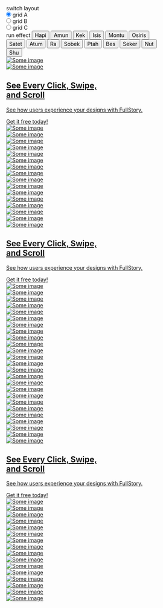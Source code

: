 ﻿<!DOCTYPE html>
<html lang="en" class="no-js">
<head>
<meta charset="UTF-8" />
<meta name="viewport" content="width=device-width, initial-scale=1">
<title>图片瀑布</title>
<link rel="shortcut icon" type=image/png href=https://i.328888.xyz/2023/03/01/zv9Hw.png>
<style>
	*,
*::after,
*::before {
	-webkit-box-sizing: border-box;
	box-sizing: border-box;
}

body {
	font-family: 'Roboto Mono', monospace;
	font-size: 14px;
	font-weight: 500;
	color: #82888a;
	background: #2c2d31;
	overflow-x: hidden;
	-webkit-font-smoothing: antialiased;
}

.js .loading::before,
.js .loading::after {
	content: '';
	position: fixed;
	z-index: 1000;
}

.loading::before {
	top: 0;
	left: 0;
	width: 100%;
	height: 100%;
	background: #2c2d31;
}

.loading::after {
	top: 50%;
	left: 50%;
	width: 40px;
	height: 40px;
	margin: -20px 0 0 -20px;
	border: 8px solid #383a41;
	border-bottom-color: #565963;
	border-radius: 50%;
	animation: animLoader 0.8s linear infinite forwards;
}

@keyframes animLoader {
	to { transform: rotate(360deg); }
}

a {
	text-decoration: none;
	color: #f2f2f2;
	outline: none;
}

a:hover,
a:focus {
	color: #e6629a;
}

.hidden {
	position: absolute;
	overflow: hidden;
	width: 0;
	height: 0;
	pointer-events: none;
}

main {
	display: flex;
	flex-wrap: wrap;
}

/* Icons */
.icon {
	display: block;
	width: 1.5em;
	height: 1.5em;
	margin: 0 auto;
	fill: currentColor;
}

.content--side {
	position: relative;
	z-index: 100;
	width: 15vw;
	min-width: 130px;
	max-height: 100vh;
	padding: 0 1em;
	order: 2;
}

.content--center {
	flex: 1;
	max-width: calc(100vw - 260px);
	order: 3;
}

.content--right {
	order: 4;
}

.content--related {
	display: flex;
	flex-wrap: wrap;
	justify-content: center;
	width: 100%;
	padding: 8em 1em 3em;
	text-align: center;
	order: 5;
}

.media-related {
	width: 100%;
}

.media-item {
	padding: 1em;
}

.media-item__img {
	max-width: 100%;
	opacity: 0.7;
	transition: opacity 0.3s;
}

.media-item:hover .media-item__img,
.media-item:focus .media-item__img {
	opacity: 1;
}

.media-item__title {
	font-size: 1em;
	max-width: 220px;
	padding: 0.5em;
	margin: 0 auto;
}

/* Header */
.codrops-header {
	position: relative;
	z-index: 100;
	display: flex;
	align-items: center;
	width: 100%;
	padding: 3em 1em 4em;
	order: 1;
}

.codrops-header__title {
	font-size: 1em;
	font-weight: normal;
	flex: 1;
	margin: 0 7em 0 0;
	text-align: center;
	text-transform: lowercase;
}

.codrops-header__title::before,
.codrops-header__title::after {
	font-size: 22px;
	font-weight: bold;
	display: inline-block;
	padding: 0 0.25em;
	color: #42454c;
}

.codrops-header__title::after {
	content: '\2309';
	vertical-align: sub;
}

.codrops-header__title::before {
	content: '\230A';
}

/* GitHub corner */
.github-corner {
	position: absolute;
	top: 0;
	right: 0;
}

.github-corner__svg {
	fill: #82888a;
	color: #2c2d31;
	position: absolute; 
	top: 0; 
	border: 0; 
	right: 0;
}

.github-corner:hover .octo-arm {
	animation: octocat-wave 560ms ease-in-out;
}

@keyframes octocat-wave {
	0%,
	100% {
		transform: rotate(0);
	}
	20%,
	60% {
		transform: rotate(-25deg);
	}
	40%,
	80% {
		transform: rotate(10deg);
	}
}

@media (max-width:500px) {
	.github-corner:hover .octo-arm {
		animation: none;
	}
	.github-corner .octo-arm {
		animation: octocat-wave 560ms ease-in-out;
	}
}


/* Top Navigation Style */
.codrops-links {
	position: relative;
	display: flex;
	justify-content: space-between;
	align-items: center;
	height: 2.75em;
	margin: 0 0 0 2.25em;
	text-align: center;
	white-space: nowrap;
	background: #1f2125;
}

.codrops-links::after {
	content: '';
	position: absolute;
	top: -10%;
	left: calc(50% - 1px);
	width: 2px;
	height: 120%;
	background: #2c2d31;
	transform: rotate3d(0,0,1,22.5deg);
}

.codrops-icon {
	display: inline-block;
	padding: 0 0.65em;
}

/* Controls */
.control--grids {
	margin: 0 0 2.5em;
	text-align: right;
}

.control__title {
	font-size: 0.85em;
	display: block;
	width: 100%;
	margin: 0 0 1em;
	color: #e6629a;
}

.control__item {
	position: relative;
	display: block;
	margin: 0 0 0.5em;
}

.control__radio {
	position: absolute;
	z-index: 10;
	top: 0;
	left: 0;
	width: 100%;
	height: 100%;
	cursor: pointer;
	opacity: 0;
}

.control__label {
	white-space: nowrap;
}

.control__radio:checked + .control__label {
	color: #fff;
	background: #673ab7;
}

.control__radio:not(:checked):hover + .control__label,
.control__btn:hover {
	color: white;
}

.control__btn {
	display: block;
	width: 100%;
	margin: 0 0 0.5em;
	padding: 0;
	text-align: left;
	color: inherit;
	border: none;
	background: none;
}

.control__btn:focus {
	outline: none;
}

/* Grid */

.grid {
	position: relative;
	z-index: 2;
	display: block;
	margin: 0 auto;
}

.grid--hidden {
	position: fixed !important;
	z-index: 1;
	top: 0;
	left: 0;
	width: 100%;
	pointer-events: none;
	opacity: 0;
}

.js .grid--loading::before,
.js .grid--loading::after {
	content: '';
	z-index: 1000;
}

.js .grid--loading::before {
	position: fixed;
	top: 0;
	left: 0;
	width: 100vw;
	height: 100vh;
	background: #2c2d31;
}

.js .grid--loading::after {
	position: absolute;
	top: calc(25vh - 20px);
	left: 50%;
	width: 40px;
	height: 40px;
	margin: 0 0 0 -20px;
	border: 8px solid #383a41;
	border-bottom-color: #565963;
	border-radius: 50%;
	animation: animLoader 0.8s linear forwards infinite;
}

.grid__sizer {
	margin-bottom: 0 !important;
}

.grid__link,
.grid__img {
	display: block;
}

.grid__img {
	width: 100%;
}

.grid__deco {
	position: absolute;
	top: 0;
	left: 0;
	pointer-events: none;
}

.grid__deco path {
	fill: none;
	stroke: #fff;
	stroke-width: 2px;
}

.grid__reveal {
	position: absolute;
	z-index: 50;
	top: 0;
	left: 0;
	width: 100%;
	height: 100%;
	pointer-events: none;
	opacity: 0;
	background-color: #2c2d31;
}

.grid .grid__item,
.grid .grid__sizer {
	width: calc(50% - 20px);
	margin: 0 10px 20px;
}

@media screen and (min-width: 60em) {
	.grid .grid__item,
	.grid .grid__sizer {
		width: calc((100% / 3) - 20px);
		margin: 0 10px 20px;
	}
}

@media screen and (min-width: 70em) {
	.grid .grid__item,
	.grid .grid__sizer {
		width: calc(25% - 30px);
		margin: 0 15px 30px;
	}
	/* Grid types */
	.grid--type-b .grid__item,
	.grid--type-b .grid__sizer {
		width: calc(20% - 20px);
		margin: 0 10px 20px;
	}

	.grid--type-c .grid__item,
	.grid--type-c .grid__sizer {
		width: calc(25% - 16px);
		margin: 0 8px 16px;
	}
}

@media screen and (max-width: 50em) {
	main {
		display: block;
	}
	.codrops-header {
		padding: 1em;
		flex-wrap: wrap;
	}
	.codrops-links {
		margin: 0;
	}
	.codrops-header__title {
		width: 100%;
		text-align: left;
		flex: none;
		margin: 1em 0;
	}
	.content--side {
		width: 100%;
	}
	.content--right {
		order: 3;
	}
	.content--center {
		max-width: 100vw;
	}
	.control {
		margin: 0 0 1em;
		text-align: left;
	}
	.control__item,
	.control__btn {
		display: inline-block;
	}
	.control__btn {
		width: auto;
	}
}

</style>
<style>
	article,aside,details,figcaption,figure,footer,header,hgroup,main,nav,section,summary{display:block;}audio,canvas,video{display:inline-block;}audio:not([controls]){display:none;height:0;}[hidden]{display:none;}html{font-family:sans-serif;-ms-text-size-adjust:100%;-webkit-text-size-adjust:100%;}body{margin:0;}a:focus{outline:thin dotted;}a:active,a:hover{outline:0;}h1{font-size:2em;margin:0.67em 0;}abbr[title]{border-bottom:1px dotted;}b,strong{font-weight:bold;}dfn{font-style:italic;}hr{-moz-box-sizing:content-box;box-sizing:content-box;height:0;}mark{background:#ff0;color:#000;}code,kbd,pre,samp{font-family:monospace,serif;font-size:1em;}pre{white-space:pre-wrap;}q{quotes:"\201C" "\201D" "\2018" "\2019";}small{font-size:80%;}sub,sup{font-size:75%;line-height:0;position:relative;vertical-align:baseline;}sup{top:-0.5em;}sub{bottom:-0.25em;}img{border:0;}svg:not(:root){overflow:hidden;}figure{margin:0;}fieldset{border:1px solid #c0c0c0;margin:0 2px;padding:0.35em 0.625em 0.75em;}legend{border:0;padding:0;}button,input,select,textarea{font-family:inherit;font-size:100%;margin:0;}button,input{line-height:normal;}button,select{text-transform:none;}button,html input[type="button"],input[type="reset"],input[type="submit"]{-webkit-appearance:button;cursor:pointer;}button[disabled],html input[disabled]{cursor:default;}input[type="checkbox"],input[type="radio"]{box-sizing:border-box;padding:0;}input[type="search"]{-webkit-appearance:textfield;-moz-box-sizing:content-box;-webkit-box-sizing:content-box;box-sizing:content-box;}input[type="search"]::-webkit-search-cancel-button,input[type="search"]::-webkit-search-decoration{-webkit-appearance:none;}button::-moz-focus-inner,input::-moz-focus-inner{border:0;padding:0;}textarea{overflow:auto;vertical-align:top;}table{border-collapse:collapse;border-spacing:0;}
</style>


<script>document.documentElement.className = 'js';</script>

</head>
<body class="loading">

<main>
	<header class="codrops-header"></header>
	<div class="content content--side">
		<div class="control control--grids">
			<span class="control__title">switch layout</span>
			<div class="control__item">
				<input class="control__radio" type="radio" name="grid-type" value="grid--type-a" id="control-grid-a" checked>
				<label class="control__label" for="control-grid-a">grid A</label>
			</div>
			<div class="control__item">
				<input class="control__radio" type="radio" name="grid-type" value="grid--type-b" id="control-grid-b">
				<label class="control__label" for="control-grid-b">grid B</label>
			</div>
			<div class="control__item">
				<input class="control__radio" type="radio" name="grid-type" value="grid--type-c" id="control-grid-c">
				<label class="control__label" for="control-grid-c">grid C</label>
			</div>
		</div>	
	</div>
	<div class="content content--side content--right">
		<div class="control control--effects">
			<span class="control__title">run effect</span>
			<button class="control__btn" data-fx="Hapi">Hapi</button>
			<button class="control__btn" data-fx="Amun">Amun</button>
			<button class="control__btn" data-fx="Kek">Kek</button>
			<button class="control__btn" data-fx="Isis">Isis</button>
			<button class="control__btn" data-fx="Montu">Montu</button>
			<button class="control__btn" data-fx="Osiris">Osiris</button>
			<button class="control__btn" data-fx="Satet">Satet</button>
			<button class="control__btn" data-fx="Atum">Atum</button>
			<button class="control__btn" data-fx="Ra">Ra</button>
			<button class="control__btn" data-fx="Sobek">Sobek</button>
			<button class="control__btn" data-fx="Ptah">Ptah</button>
			<button class="control__btn" data-fx="Bes">Bes</button>
			<button class="control__btn" data-fx="Seker">Seker</button>
			<button class="control__btn" data-fx="Nut">Nut</button>
			<button class="control__btn" data-fx="Shu">Shu</button>
		</div>
	</div>
	<div class="content content--center">
		<div class="grid grid--type-a">
			<div class="grid__sizer"></div>
			<div class="grid__item">
				<a class="grid__link" href="#"><img class="grid__img" src="img/set1/1.jpg" alt="Some image" /></a>
			</div>
			<div class="grid__item">
				<a class="grid__link" href="#"><img class="grid__img" src="img/set1/2.jpg" alt="Some image" /></a>
			</div>
			<div class="grid__item">
				<a class="grid__link pater" href="http://synd.co/2oQTgFH">
					<div class="pater__img"></div>
					<div class="pater__content">
						<h2 class="pater__title" aria-label="fullstory">See Every Click, Swipe, <br> and Scroll</h2>
						<p class="pater__desc">See how users experience your designs with FullStory.</p>
						<span class="pater__call">Get it free today!</span>
					</div>
				</a>
			</div>
			<div class="grid__item">
				<a class="grid__link" href="#"><img class="grid__img" src="img/set1/3.jpg" alt="Some image" /></a>
			</div>
			<div class="grid__item">
				<a class="grid__link" href="#"><img class="grid__img" src="img/set1/4.jpg" alt="Some image" /></a>
			</div>
			<div class="grid__item">
				<a class="grid__link" href="#"><img class="grid__img" src="img/set1/5.jpg" alt="Some image" /></a>
			</div>
			<div class="grid__item">
				<a class="grid__link" href="#"><img class="grid__img" src="img/set1/6.jpg" alt="Some image" /></a>
			</div>
			<div class="grid__item">
				<a class="grid__link" href="#"><img class="grid__img" src="img/set1/7.jpg" alt="Some image" /></a>
			</div>
			<div class="grid__item">
				<a class="grid__link" href="#"><img class="grid__img" src="img/set1/8.jpg" alt="Some image" /></a>
			</div>
			<div class="grid__item">
				<a class="grid__link" href="#"><img class="grid__img" src="img/set1/9.jpg" alt="Some image" /></a>
			</div>
			<div class="grid__item">
				<a class="grid__link" href="#"><img class="grid__img" src="img/set1/10.jpg" alt="Some image" /></a>
			</div>
			<div class="grid__item">
				<a class="grid__link" href="#"><img class="grid__img" src="img/set1/11.jpg" alt="Some image" /></a>
			</div>
			<div class="grid__item">
				<a class="grid__link" href="#"><img class="grid__img" src="img/set1/2.jpg" alt="Some image" /></a>
			</div>
			<div class="grid__item">
				<a class="grid__link" href="#"><img class="grid__img" src="img/set1/4.jpg" alt="Some image" /></a>
			</div>
			<div class="grid__item">
				<a class="grid__link" href="#"><img class="grid__img" src="img/set1/8.jpg" alt="Some image" /></a>
			</div>
			<div class="grid__item">
				<a class="grid__link" href="#"><img class="grid__img" src="img/set1/10.jpg" alt="Some image" /></a>
			</div>
			<div class="grid__item">
				<a class="grid__link" href="#"><img class="grid__img" src="img/set1/1.jpg" alt="Some image" /></a>
			</div>
		</div>
		<div class="grid grid--type-b">
			<div class="grid__sizer"></div>
			<div class="grid__item">
				<a class="grid__link" href="#"><img class="grid__img" src="img/set1/11.jpg" alt="Some image" /></a>
			</div>
			<div class="grid__item">
				<a class="grid__link" href="#"><img class="grid__img" src="img/set1/5.jpg" alt="Some image" /></a>
			</div>
			<div class="grid__item">
				<a class="grid__link pater pater--small" href="http://synd.co/2oQTgFH">
					<div class="pater__img"></div>
					<div class="pater__content">
						<h2 class="pater__title" aria-label="fullstory">See Every Click, Swipe, <br> and Scroll</h2>
						<p class="pater__desc">See how users experience your designs with FullStory.</p>
						<span class="pater__call">Get it free today!</span>
					</div>
				</a>
			</div>
			<div class="grid__item">
				<a class="grid__link" href="#"><img class="grid__img" src="img/set1/2.jpg" alt="Some image" /></a>
			</div>
			<div class="grid__item">
				<a class="grid__link" href="#"><img class="grid__img" src="img/set1/1.jpg" alt="Some image" /></a>
			</div>
			<div class="grid__item">
				<a class="grid__link" href="#"><img class="grid__img" src="img/set1/4.jpg" alt="Some image" /></a>
			</div>
			<div class="grid__item">
				<a class="grid__link" href="#"><img class="grid__img" src="img/set1/6.jpg" alt="Some image" /></a>
			</div>
			<div class="grid__item">
				<a class="grid__link" href="#"><img class="grid__img" src="img/set1/7.jpg" alt="Some image" /></a>
			</div>
			<div class="grid__item">
				<a class="grid__link" href="#"><img class="grid__img" src="img/set1/8.jpg" alt="Some image" /></a>
			</div>
			<div class="grid__item">
				<a class="grid__link" href="#"><img class="grid__img" src="img/set1/5.jpg" alt="Some image" /></a>
			</div>
			<div class="grid__item">
				<a class="grid__link" href="#"><img class="grid__img" src="img/set1/2.jpg" alt="Some image" /></a>
			</div>
			<div class="grid__item">
				<a class="grid__link" href="#"><img class="grid__img" src="img/set1/3.jpg" alt="Some image" /></a>
			</div>
			<div class="grid__item">
				<a class="grid__link" href="#"><img class="grid__img" src="img/set1/4.jpg" alt="Some image" /></a>
			</div>
			<div class="grid__item">
				<a class="grid__link" href="#"><img class="grid__img" src="img/set1/5.jpg" alt="Some image" /></a>
			</div>
			<div class="grid__item">
				<a class="grid__link" href="#"><img class="grid__img" src="img/set1/6.jpg" alt="Some image" /></a>
			</div>
			<div class="grid__item">
				<a class="grid__link" href="#"><img class="grid__img" src="img/set1/7.jpg" alt="Some image" /></a>
			</div>
			<div class="grid__item">
				<a class="grid__link" href="#"><img class="grid__img" src="img/set1/8.jpg" alt="Some image" /></a>
			</div>
			<div class="grid__item">
				<a class="grid__link" href="#"><img class="grid__img" src="img/set1/1.jpg" alt="Some image" /></a>
			</div>
			<div class="grid__item">
				<a class="grid__link" href="#"><img class="grid__img" src="img/set1/2.jpg" alt="Some image" /></a>
			</div>
			<div class="grid__item">
				<a class="grid__link" href="#"><img class="grid__img" src="img/set1/3.jpg" alt="Some image" /></a>
			</div>
			<div class="grid__item">
				<a class="grid__link" href="#"><img class="grid__img" src="img/set1/4.jpg" alt="Some image" /></a>
			</div>
			<div class="grid__item">
				<a class="grid__link" href="#"><img class="grid__img" src="img/set1/5.jpg" alt="Some image" /></a>
			</div>
			<div class="grid__item">
				<a class="grid__link" href="#"><img class="grid__img" src="img/set1/6.jpg" alt="Some image" /></a>
			</div>
			<div class="grid__item">
				<a class="grid__link" href="#"><img class="grid__img" src="img/set1/7.jpg" alt="Some image" /></a>
			</div>
			<div class="grid__item">
				<a class="grid__link" href="#"><img class="grid__img" src="img/set1/8.jpg" alt="Some image" /></a>
			</div>
			<div class="grid__item">
				<a class="grid__link" href="#"><img class="grid__img" src="img/set1/11.jpg" alt="Some image" /></a>
			</div>
		</div>
		<div class="grid grid--type-c">
			<div class="grid__sizer"></div>
			<div class="grid__item">
				<a class="grid__link" href="#"><img class="grid__img" src="img/set3/1.jpg" alt="Some image" /></a>
			</div>
			<div class="grid__item">
				<a class="grid__link" href="#"><img class="grid__img" src="img/set3/2.jpg" alt="Some image" /></a>
			</div>
			<div class="grid__item">
				<a class="grid__link pater" href="http://synd.co/2oQTgFH">
					<div class="pater__img"></div>
					<div class="pater__content">
						<h2 class="pater__title" aria-label="fullstory">See Every Click, Swipe, <br> and Scroll</h2>
						<p class="pater__desc">See how users experience your designs with FullStory.</p>
						<span class="pater__call">Get it free today!</span>
					</div>
				</a>
			</div>
			<div class="grid__item">
				<a class="grid__link" href="#"><img class="grid__img" src="img/set3/3.jpg" alt="Some image" /></a>
			</div>
			<div class="grid__item">
				<a class="grid__link" href="#"><img class="grid__img" src="img/set3/4.jpg" alt="Some image" /></a>
			</div>
			<div class="grid__item">
				<a class="grid__link" href="#"><img class="grid__img" src="img/set3/5.jpg" alt="Some image" /></a>
			</div>
			<div class="grid__item">
				<a class="grid__link" href="#"><img class="grid__img" src="img/set3/6.jpg" alt="Some image" /></a>
			</div>
			<div class="grid__item">
				<a class="grid__link" href="#"><img class="grid__img" src="img/set3/10.jpg" alt="Some image" /></a>
			</div>
			<div class="grid__item">
				<a class="grid__link" href="#"><img class="grid__img" src="img/set3/11.jpg" alt="Some image" /></a>
			</div>
			<div class="grid__item">
				<a class="grid__link" href="#"><img class="grid__img" src="img/set3/7.jpg" alt="Some image" /></a>
			</div>
			<div class="grid__item">
				<a class="grid__link" href="#"><img class="grid__img" src="img/set3/8.jpg" alt="Some image" /></a>
			</div>
			<div class="grid__item">
				<a class="grid__link" href="#"><img class="grid__img" src="img/set3/9.jpg" alt="Some image" /></a>
			</div>
			<div class="grid__item">
				<a class="grid__link" href="#"><img class="grid__img" src="img/set3/2.jpg" alt="Some image" /></a>
			</div>
			<div class="grid__item">
				<a class="grid__link" href="#"><img class="grid__img" src="img/set3/4.jpg" alt="Some image" /></a>
			</div>
			<div class="grid__item">
				<a class="grid__link" href="#"><img class="grid__img" src="img/set3/6.jpg" alt="Some image" /></a>
			</div>
			<div class="grid__item">
				<a class="grid__link" href="#"><img class="grid__img" src="img/set3/8.jpg" alt="Some image" /></a>
			</div>
			<div class="grid__item">
				<a class="grid__link" href="#"><img class="grid__img" src="img/set3/10.jpg" alt="Some image" /></a>
			</div>
			<div class="grid__item">
				<a class="grid__link" href="#"><img class="grid__img" src="img/set3/1.jpg" alt="Some image" /></a>
			</div>
			<div class="grid__item">
				<a class="grid__link" href="#"><img class="grid__img" src="img/set3/2.jpg" alt="Some image" /></a>
			</div>
		</div>
	</div>
	
</main>

<script>
	/*!
 * imagesLoaded PACKAGED v4.1.1
 * JavaScript is all like "You images are done yet or what?"
 * MIT License
 */

!function(t,e){"function"==typeof define&&define.amd?define("ev-emitter/ev-emitter",e):"object"==typeof module&&module.exports?module.exports=e():t.EvEmitter=e()}("undefined"!=typeof window?window:this,function(){function t(){}var e=t.prototype;return e.on=function(t,e){if(t&&e){var i=this._events=this._events||{},n=i[t]=i[t]||[];return-1==n.indexOf(e)&&n.push(e),this}},e.once=function(t,e){if(t&&e){this.on(t,e);var i=this._onceEvents=this._onceEvents||{},n=i[t]=i[t]||{};return n[e]=!0,this}},e.off=function(t,e){var i=this._events&&this._events[t];if(i&&i.length){var n=i.indexOf(e);return-1!=n&&i.splice(n,1),this}},e.emitEvent=function(t,e){var i=this._events&&this._events[t];if(i&&i.length){var n=0,o=i[n];e=e||[];for(var r=this._onceEvents&&this._onceEvents[t];o;){var s=r&&r[o];s&&(this.off(t,o),delete r[o]),o.apply(this,e),n+=s?0:1,o=i[n]}return this}},t}),function(t,e){"use strict";"function"==typeof define&&define.amd?define(["ev-emitter/ev-emitter"],function(i){return e(t,i)}):"object"==typeof module&&module.exports?module.exports=e(t,require("ev-emitter")):t.imagesLoaded=e(t,t.EvEmitter)}(window,function(t,e){function i(t,e){for(var i in e)t[i]=e[i];return t}function n(t){var e=[];if(Array.isArray(t))e=t;else if("number"==typeof t.length)for(var i=0;i<t.length;i++)e.push(t[i]);else e.push(t);return e}function o(t,e,r){return this instanceof o?("string"==typeof t&&(t=document.querySelectorAll(t)),this.elements=n(t),this.options=i({},this.options),"function"==typeof e?r=e:i(this.options,e),r&&this.on("always",r),this.getImages(),h&&(this.jqDeferred=new h.Deferred),void setTimeout(function(){this.check()}.bind(this))):new o(t,e,r)}function r(t){this.img=t}function s(t,e){this.url=t,this.element=e,this.img=new Image}var h=t.jQuery,a=t.console;o.prototype=Object.create(e.prototype),o.prototype.options={},o.prototype.getImages=function(){this.images=[],this.elements.forEach(this.addElementImages,this)},o.prototype.addElementImages=function(t){"IMG"==t.nodeName&&this.addImage(t),this.options.background===!0&&this.addElementBackgroundImages(t);var e=t.nodeType;if(e&&d[e]){for(var i=t.querySelectorAll("img"),n=0;n<i.length;n++){var o=i[n];this.addImage(o)}if("string"==typeof this.options.background){var r=t.querySelectorAll(this.options.background);for(n=0;n<r.length;n++){var s=r[n];this.addElementBackgroundImages(s)}}}};var d={1:!0,9:!0,11:!0};return o.prototype.addElementBackgroundImages=function(t){var e=getComputedStyle(t);if(e)for(var i=/url\((['"])?(.*?)\1\)/gi,n=i.exec(e.backgroundImage);null!==n;){var o=n&&n[2];o&&this.addBackground(o,t),n=i.exec(e.backgroundImage)}},o.prototype.addImage=function(t){var e=new r(t);this.images.push(e)},o.prototype.addBackground=function(t,e){var i=new s(t,e);this.images.push(i)},o.prototype.check=function(){function t(t,i,n){setTimeout(function(){e.progress(t,i,n)})}var e=this;return this.progressedCount=0,this.hasAnyBroken=!1,this.images.length?void this.images.forEach(function(e){e.once("progress",t),e.check()}):void this.complete()},o.prototype.progress=function(t,e,i){this.progressedCount++,this.hasAnyBroken=this.hasAnyBroken||!t.isLoaded,this.emitEvent("progress",[this,t,e]),this.jqDeferred&&this.jqDeferred.notify&&this.jqDeferred.notify(this,t),this.progressedCount==this.images.length&&this.complete(),this.options.debug&&a&&a.log("progress: "+i,t,e)},o.prototype.complete=function(){var t=this.hasAnyBroken?"fail":"done";if(this.isComplete=!0,this.emitEvent(t,[this]),this.emitEvent("always",[this]),this.jqDeferred){var e=this.hasAnyBroken?"reject":"resolve";this.jqDeferred[e](this)}},r.prototype=Object.create(e.prototype),r.prototype.check=function(){var t=this.getIsImageComplete();return t?void this.confirm(0!==this.img.naturalWidth,"naturalWidth"):(this.proxyImage=new Image,this.proxyImage.addEventListener("load",this),this.proxyImage.addEventListener("error",this),this.img.addEventListener("load",this),this.img.addEventListener("error",this),void(this.proxyImage.src=this.img.src))},r.prototype.getIsImageComplete=function(){return this.img.complete&&void 0!==this.img.naturalWidth},r.prototype.confirm=function(t,e){this.isLoaded=t,this.emitEvent("progress",[this,this.img,e])},r.prototype.handleEvent=function(t){var e="on"+t.type;this[e]&&this[e](t)},r.prototype.onload=function(){this.confirm(!0,"onload"),this.unbindEvents()},r.prototype.onerror=function(){this.confirm(!1,"onerror"),this.unbindEvents()},r.prototype.unbindEvents=function(){this.proxyImage.removeEventListener("load",this),this.proxyImage.removeEventListener("error",this),this.img.removeEventListener("load",this),this.img.removeEventListener("error",this)},s.prototype=Object.create(r.prototype),s.prototype.check=function(){this.img.addEventListener("load",this),this.img.addEventListener("error",this),this.img.src=this.url;var t=this.getIsImageComplete();t&&(this.confirm(0!==this.img.naturalWidth,"naturalWidth"),this.unbindEvents())},s.prototype.unbindEvents=function(){this.img.removeEventListener("load",this),this.img.removeEventListener("error",this)},s.prototype.confirm=function(t,e){this.isLoaded=t,this.emitEvent("progress",[this,this.element,e])},o.makeJQueryPlugin=function(e){e=e||t.jQuery,e&&(h=e,h.fn.imagesLoaded=function(t,e){var i=new o(this,t,e);return i.jqDeferred.promise(h(this))})},o.makeJQueryPlugin(),o});
</script>
<script>/*!
 * Masonry PACKAGED v4.1.1
 * Cascading grid layout library
 * http://masonry.desandro.com
 * MIT License
 * by David DeSandro
 */

!function(t,e){"function"==typeof define&&define.amd?define("jquery-bridget/jquery-bridget",["jquery"],function(i){return e(t,i)}):"object"==typeof module&&module.exports?module.exports=e(t,require("jquery")):t.jQueryBridget=e(t,t.jQuery)}(window,function(t,e){"use strict";function i(i,r,a){function h(t,e,n){var o,r="$()."+i+'("'+e+'")';return t.each(function(t,h){var u=a.data(h,i);if(!u)return void s(i+" not initialized. Cannot call methods, i.e. "+r);var d=u[e];if(!d||"_"==e.charAt(0))return void s(r+" is not a valid method");var l=d.apply(u,n);o=void 0===o?l:o}),void 0!==o?o:t}function u(t,e){t.each(function(t,n){var o=a.data(n,i);o?(o.option(e),o._init()):(o=new r(n,e),a.data(n,i,o))})}a=a||e||t.jQuery,a&&(r.prototype.option||(r.prototype.option=function(t){a.isPlainObject(t)&&(this.options=a.extend(!0,this.options,t))}),a.fn[i]=function(t){if("string"==typeof t){var e=o.call(arguments,1);return h(this,t,e)}return u(this,t),this},n(a))}function n(t){!t||t&&t.bridget||(t.bridget=i)}var o=Array.prototype.slice,r=t.console,s="undefined"==typeof r?function(){}:function(t){r.error(t)};return n(e||t.jQuery),i}),function(t,e){"function"==typeof define&&define.amd?define("ev-emitter/ev-emitter",e):"object"==typeof module&&module.exports?module.exports=e():t.EvEmitter=e()}("undefined"!=typeof window?window:this,function(){function t(){}var e=t.prototype;return e.on=function(t,e){if(t&&e){var i=this._events=this._events||{},n=i[t]=i[t]||[];return-1==n.indexOf(e)&&n.push(e),this}},e.once=function(t,e){if(t&&e){this.on(t,e);var i=this._onceEvents=this._onceEvents||{},n=i[t]=i[t]||{};return n[e]=!0,this}},e.off=function(t,e){var i=this._events&&this._events[t];if(i&&i.length){var n=i.indexOf(e);return-1!=n&&i.splice(n,1),this}},e.emitEvent=function(t,e){var i=this._events&&this._events[t];if(i&&i.length){var n=0,o=i[n];e=e||[];for(var r=this._onceEvents&&this._onceEvents[t];o;){var s=r&&r[o];s&&(this.off(t,o),delete r[o]),o.apply(this,e),n+=s?0:1,o=i[n]}return this}},t}),function(t,e){"use strict";"function"==typeof define&&define.amd?define("get-size/get-size",[],function(){return e()}):"object"==typeof module&&module.exports?module.exports=e():t.getSize=e()}(window,function(){"use strict";function t(t){var e=parseFloat(t),i=-1==t.indexOf("%")&&!isNaN(e);return i&&e}function e(){}function i(){for(var t={width:0,height:0,innerWidth:0,innerHeight:0,outerWidth:0,outerHeight:0},e=0;u>e;e++){var i=h[e];t[i]=0}return t}function n(t){var e=getComputedStyle(t);return e||a("Style returned "+e+". Are you running this code in a hidden iframe on Firefox? See http://bit.ly/getsizebug1"),e}function o(){if(!d){d=!0;var e=document.createElement("div");e.style.width="200px",e.style.padding="1px 2px 3px 4px",e.style.borderStyle="solid",e.style.borderWidth="1px 2px 3px 4px",e.style.boxSizing="border-box";var i=document.body||document.documentElement;i.appendChild(e);var o=n(e);r.isBoxSizeOuter=s=200==t(o.width),i.removeChild(e)}}function r(e){if(o(),"string"==typeof e&&(e=document.querySelector(e)),e&&"object"==typeof e&&e.nodeType){var r=n(e);if("none"==r.display)return i();var a={};a.width=e.offsetWidth,a.height=e.offsetHeight;for(var d=a.isBorderBox="border-box"==r.boxSizing,l=0;u>l;l++){var c=h[l],f=r[c],m=parseFloat(f);a[c]=isNaN(m)?0:m}var p=a.paddingLeft+a.paddingRight,g=a.paddingTop+a.paddingBottom,y=a.marginLeft+a.marginRight,v=a.marginTop+a.marginBottom,_=a.borderLeftWidth+a.borderRightWidth,E=a.borderTopWidth+a.borderBottomWidth,z=d&&s,b=t(r.width);b!==!1&&(a.width=b+(z?0:p+_));var x=t(r.height);return x!==!1&&(a.height=x+(z?0:g+E)),a.innerWidth=a.width-(p+_),a.innerHeight=a.height-(g+E),a.outerWidth=a.width+y,a.outerHeight=a.height+v,a}}var s,a="undefined"==typeof console?e:function(t){console.error(t)},h=["paddingLeft","paddingRight","paddingTop","paddingBottom","marginLeft","marginRight","marginTop","marginBottom","borderLeftWidth","borderRightWidth","borderTopWidth","borderBottomWidth"],u=h.length,d=!1;return r}),function(t,e){"use strict";"function"==typeof define&&define.amd?define("desandro-matches-selector/matches-selector",e):"object"==typeof module&&module.exports?module.exports=e():t.matchesSelector=e()}(window,function(){"use strict";var t=function(){var t=Element.prototype;if(t.matches)return"matches";if(t.matchesSelector)return"matchesSelector";for(var e=["webkit","moz","ms","o"],i=0;i<e.length;i++){var n=e[i],o=n+"MatchesSelector";if(t[o])return o}}();return function(e,i){return e[t](i)}}),function(t,e){"function"==typeof define&&define.amd?define("fizzy-ui-utils/utils",["desandro-matches-selector/matches-selector"],function(i){return e(t,i)}):"object"==typeof module&&module.exports?module.exports=e(t,require("desandro-matches-selector")):t.fizzyUIUtils=e(t,t.matchesSelector)}(window,function(t,e){var i={};i.extend=function(t,e){for(var i in e)t[i]=e[i];return t},i.modulo=function(t,e){return(t%e+e)%e},i.makeArray=function(t){var e=[];if(Array.isArray(t))e=t;else if(t&&"number"==typeof t.length)for(var i=0;i<t.length;i++)e.push(t[i]);else e.push(t);return e},i.removeFrom=function(t,e){var i=t.indexOf(e);-1!=i&&t.splice(i,1)},i.getParent=function(t,i){for(;t!=document.body;)if(t=t.parentNode,e(t,i))return t},i.getQueryElement=function(t){return"string"==typeof t?document.querySelector(t):t},i.handleEvent=function(t){var e="on"+t.type;this[e]&&this[e](t)},i.filterFindElements=function(t,n){t=i.makeArray(t);var o=[];return t.forEach(function(t){if(t instanceof HTMLElement){if(!n)return void o.push(t);e(t,n)&&o.push(t);for(var i=t.querySelectorAll(n),r=0;r<i.length;r++)o.push(i[r])}}),o},i.debounceMethod=function(t,e,i){var n=t.prototype[e],o=e+"Timeout";t.prototype[e]=function(){var t=this[o];t&&clearTimeout(t);var e=arguments,r=this;this[o]=setTimeout(function(){n.apply(r,e),delete r[o]},i||100)}},i.docReady=function(t){var e=document.readyState;"complete"==e||"interactive"==e?t():document.addEventListener("DOMContentLoaded",t)},i.toDashed=function(t){return t.replace(/(.)([A-Z])/g,function(t,e,i){return e+"-"+i}).toLowerCase()};var n=t.console;return i.htmlInit=function(e,o){i.docReady(function(){var r=i.toDashed(o),s="data-"+r,a=document.querySelectorAll("["+s+"]"),h=document.querySelectorAll(".js-"+r),u=i.makeArray(a).concat(i.makeArray(h)),d=s+"-options",l=t.jQuery;u.forEach(function(t){var i,r=t.getAttribute(s)||t.getAttribute(d);try{i=r&&JSON.parse(r)}catch(a){return void(n&&n.error("Error parsing "+s+" on "+t.className+": "+a))}var h=new e(t,i);l&&l.data(t,o,h)})})},i}),function(t,e){"function"==typeof define&&define.amd?define("outlayer/item",["ev-emitter/ev-emitter","get-size/get-size"],e):"object"==typeof module&&module.exports?module.exports=e(require("ev-emitter"),require("get-size")):(t.Outlayer={},t.Outlayer.Item=e(t.EvEmitter,t.getSize))}(window,function(t,e){"use strict";function i(t){for(var e in t)return!1;return e=null,!0}function n(t,e){t&&(this.element=t,this.layout=e,this.position={x:0,y:0},this._create())}function o(t){return t.replace(/([A-Z])/g,function(t){return"-"+t.toLowerCase()})}var r=document.documentElement.style,s="string"==typeof r.transition?"transition":"WebkitTransition",a="string"==typeof r.transform?"transform":"WebkitTransform",h={WebkitTransition:"webkitTransitionEnd",transition:"transitionend"}[s],u={transform:a,transition:s,transitionDuration:s+"Duration",transitionProperty:s+"Property",transitionDelay:s+"Delay"},d=n.prototype=Object.create(t.prototype);d.constructor=n,d._create=function(){this._transn={ingProperties:{},clean:{},onEnd:{}},this.css({position:"absolute"})},d.handleEvent=function(t){var e="on"+t.type;this[e]&&this[e](t)},d.getSize=function(){this.size=e(this.element)},d.css=function(t){var e=this.element.style;for(var i in t){var n=u[i]||i;e[n]=t[i]}},d.getPosition=function(){var t=getComputedStyle(this.element),e=this.layout._getOption("originLeft"),i=this.layout._getOption("originTop"),n=t[e?"left":"right"],o=t[i?"top":"bottom"],r=this.layout.size,s=-1!=n.indexOf("%")?parseFloat(n)/100*r.width:parseInt(n,10),a=-1!=o.indexOf("%")?parseFloat(o)/100*r.height:parseInt(o,10);s=isNaN(s)?0:s,a=isNaN(a)?0:a,s-=e?r.paddingLeft:r.paddingRight,a-=i?r.paddingTop:r.paddingBottom,this.position.x=s,this.position.y=a},d.layoutPosition=function(){var t=this.layout.size,e={},i=this.layout._getOption("originLeft"),n=this.layout._getOption("originTop"),o=i?"paddingLeft":"paddingRight",r=i?"left":"right",s=i?"right":"left",a=this.position.x+t[o];e[r]=this.getXValue(a),e[s]="";var h=n?"paddingTop":"paddingBottom",u=n?"top":"bottom",d=n?"bottom":"top",l=this.position.y+t[h];e[u]=this.getYValue(l),e[d]="",this.css(e),this.emitEvent("layout",[this])},d.getXValue=function(t){var e=this.layout._getOption("horizontal");return this.layout.options.percentPosition&&!e?t/this.layout.size.width*100+"%":t+"px"},d.getYValue=function(t){var e=this.layout._getOption("horizontal");return this.layout.options.percentPosition&&e?t/this.layout.size.height*100+"%":t+"px"},d._transitionTo=function(t,e){this.getPosition();var i=this.position.x,n=this.position.y,o=parseInt(t,10),r=parseInt(e,10),s=o===this.position.x&&r===this.position.y;if(this.setPosition(t,e),s&&!this.isTransitioning)return void this.layoutPosition();var a=t-i,h=e-n,u={};u.transform=this.getTranslate(a,h),this.transition({to:u,onTransitionEnd:{transform:this.layoutPosition},isCleaning:!0})},d.getTranslate=function(t,e){var i=this.layout._getOption("originLeft"),n=this.layout._getOption("originTop");return t=i?t:-t,e=n?e:-e,"translate3d("+t+"px, "+e+"px, 0)"},d.goTo=function(t,e){this.setPosition(t,e),this.layoutPosition()},d.moveTo=d._transitionTo,d.setPosition=function(t,e){this.position.x=parseInt(t,10),this.position.y=parseInt(e,10)},d._nonTransition=function(t){this.css(t.to),t.isCleaning&&this._removeStyles(t.to);for(var e in t.onTransitionEnd)t.onTransitionEnd[e].call(this)},d.transition=function(t){if(!parseFloat(this.layout.options.transitionDuration))return void this._nonTransition(t);var e=this._transn;for(var i in t.onTransitionEnd)e.onEnd[i]=t.onTransitionEnd[i];for(i in t.to)e.ingProperties[i]=!0,t.isCleaning&&(e.clean[i]=!0);if(t.from){this.css(t.from);var n=this.element.offsetHeight;n=null}this.enableTransition(t.to),this.css(t.to),this.isTransitioning=!0};var l="opacity,"+o(a);d.enableTransition=function(){if(!this.isTransitioning){var t=this.layout.options.transitionDuration;t="number"==typeof t?t+"ms":t,this.css({transitionProperty:l,transitionDuration:t,transitionDelay:this.staggerDelay||0}),this.element.addEventListener(h,this,!1)}},d.onwebkitTransitionEnd=function(t){this.ontransitionend(t)},d.onotransitionend=function(t){this.ontransitionend(t)};var c={"-webkit-transform":"transform"};d.ontransitionend=function(t){if(t.target===this.element){var e=this._transn,n=c[t.propertyName]||t.propertyName;if(delete e.ingProperties[n],i(e.ingProperties)&&this.disableTransition(),n in e.clean&&(this.element.style[t.propertyName]="",delete e.clean[n]),n in e.onEnd){var o=e.onEnd[n];o.call(this),delete e.onEnd[n]}this.emitEvent("transitionEnd",[this])}},d.disableTransition=function(){this.removeTransitionStyles(),this.element.removeEventListener(h,this,!1),this.isTransitioning=!1},d._removeStyles=function(t){var e={};for(var i in t)e[i]="";this.css(e)};var f={transitionProperty:"",transitionDuration:"",transitionDelay:""};return d.removeTransitionStyles=function(){this.css(f)},d.stagger=function(t){t=isNaN(t)?0:t,this.staggerDelay=t+"ms"},d.removeElem=function(){this.element.parentNode.removeChild(this.element),this.css({display:""}),this.emitEvent("remove",[this])},d.remove=function(){return s&&parseFloat(this.layout.options.transitionDuration)?(this.once("transitionEnd",function(){this.removeElem()}),void this.hide()):void this.removeElem()},d.reveal=function(){delete this.isHidden,this.css({display:""});var t=this.layout.options,e={},i=this.getHideRevealTransitionEndProperty("visibleStyle");e[i]=this.onRevealTransitionEnd,this.transition({from:t.hiddenStyle,to:t.visibleStyle,isCleaning:!0,onTransitionEnd:e})},d.onRevealTransitionEnd=function(){this.isHidden||this.emitEvent("reveal")},d.getHideRevealTransitionEndProperty=function(t){var e=this.layout.options[t];if(e.opacity)return"opacity";for(var i in e)return i},d.hide=function(){this.isHidden=!0,this.css({display:""});var t=this.layout.options,e={},i=this.getHideRevealTransitionEndProperty("hiddenStyle");e[i]=this.onHideTransitionEnd,this.transition({from:t.visibleStyle,to:t.hiddenStyle,isCleaning:!0,onTransitionEnd:e})},d.onHideTransitionEnd=function(){this.isHidden&&(this.css({display:"none"}),this.emitEvent("hide"))},d.destroy=function(){this.css({position:"",left:"",right:"",top:"",bottom:"",transition:"",transform:""})},n}),function(t,e){"use strict";"function"==typeof define&&define.amd?define("outlayer/outlayer",["ev-emitter/ev-emitter","get-size/get-size","fizzy-ui-utils/utils","./item"],function(i,n,o,r){return e(t,i,n,o,r)}):"object"==typeof module&&module.exports?module.exports=e(t,require("ev-emitter"),require("get-size"),require("fizzy-ui-utils"),require("./item")):t.Outlayer=e(t,t.EvEmitter,t.getSize,t.fizzyUIUtils,t.Outlayer.Item)}(window,function(t,e,i,n,o){"use strict";function r(t,e){var i=n.getQueryElement(t);if(!i)return void(h&&h.error("Bad element for "+this.constructor.namespace+": "+(i||t)));this.element=i,u&&(this.$element=u(this.element)),this.options=n.extend({},this.constructor.defaults),this.option(e);var o=++l;this.element.outlayerGUID=o,c[o]=this,this._create();var r=this._getOption("initLayout");r&&this.layout()}function s(t){function e(){t.apply(this,arguments)}return e.prototype=Object.create(t.prototype),e.prototype.constructor=e,e}function a(t){if("number"==typeof t)return t;var e=t.match(/(^\d*\.?\d*)(\w*)/),i=e&&e[1],n=e&&e[2];if(!i.length)return 0;i=parseFloat(i);var o=m[n]||1;return i*o}var h=t.console,u=t.jQuery,d=function(){},l=0,c={};r.namespace="outlayer",r.Item=o,r.defaults={containerStyle:{position:"relative"},initLayout:!0,originLeft:!0,originTop:!0,resize:!0,resizeContainer:!0,transitionDuration:"0.4s",hiddenStyle:{opacity:0,transform:"scale(0.001)"},visibleStyle:{opacity:1,transform:"scale(1)"}};var f=r.prototype;n.extend(f,e.prototype),f.option=function(t){n.extend(this.options,t)},f._getOption=function(t){var e=this.constructor.compatOptions[t];return e&&void 0!==this.options[e]?this.options[e]:this.options[t]},r.compatOptions={initLayout:"isInitLayout",horizontal:"isHorizontal",layoutInstant:"isLayoutInstant",originLeft:"isOriginLeft",originTop:"isOriginTop",resize:"isResizeBound",resizeContainer:"isResizingContainer"},f._create=function(){this.reloadItems(),this.stamps=[],this.stamp(this.options.stamp),n.extend(this.element.style,this.options.containerStyle);var t=this._getOption("resize");t&&this.bindResize()},f.reloadItems=function(){this.items=this._itemize(this.element.children)},f._itemize=function(t){for(var e=this._filterFindItemElements(t),i=this.constructor.Item,n=[],o=0;o<e.length;o++){var r=e[o],s=new i(r,this);n.push(s)}return n},f._filterFindItemElements=function(t){return n.filterFindElements(t,this.options.itemSelector)},f.getItemElements=function(){return this.items.map(function(t){return t.element})},f.layout=function(){this._resetLayout(),this._manageStamps();var t=this._getOption("layoutInstant"),e=void 0!==t?t:!this._isLayoutInited;this.layoutItems(this.items,e),this._isLayoutInited=!0},f._init=f.layout,f._resetLayout=function(){this.getSize()},f.getSize=function(){this.size=i(this.element)},f._getMeasurement=function(t,e){var n,o=this.options[t];o?("string"==typeof o?n=this.element.querySelector(o):o instanceof HTMLElement&&(n=o),this[t]=n?i(n)[e]:o):this[t]=0},f.layoutItems=function(t,e){t=this._getItemsForLayout(t),this._layoutItems(t,e),this._postLayout()},f._getItemsForLayout=function(t){return t.filter(function(t){return!t.isIgnored})},f._layoutItems=function(t,e){if(this._emitCompleteOnItems("layout",t),t&&t.length){var i=[];t.forEach(function(t){var n=this._getItemLayoutPosition(t);n.item=t,n.isInstant=e||t.isLayoutInstant,i.push(n)},this),this._processLayoutQueue(i)}},f._getItemLayoutPosition=function(){return{x:0,y:0}},f._processLayoutQueue=function(t){this.updateStagger(),t.forEach(function(t,e){this._positionItem(t.item,t.x,t.y,t.isInstant,e)},this)},f.updateStagger=function(){var t=this.options.stagger;return null===t||void 0===t?void(this.stagger=0):(this.stagger=a(t),this.stagger)},f._positionItem=function(t,e,i,n,o){n?t.goTo(e,i):(t.stagger(o*this.stagger),t.moveTo(e,i))},f._postLayout=function(){this.resizeContainer()},f.resizeContainer=function(){var t=this._getOption("resizeContainer");if(t){var e=this._getContainerSize();e&&(this._setContainerMeasure(e.width,!0),this._setContainerMeasure(e.height,!1))}},f._getContainerSize=d,f._setContainerMeasure=function(t,e){if(void 0!==t){var i=this.size;i.isBorderBox&&(t+=e?i.paddingLeft+i.paddingRight+i.borderLeftWidth+i.borderRightWidth:i.paddingBottom+i.paddingTop+i.borderTopWidth+i.borderBottomWidth),t=Math.max(t,0),this.element.style[e?"width":"height"]=t+"px"}},f._emitCompleteOnItems=function(t,e){function i(){o.dispatchEvent(t+"Complete",null,[e])}function n(){s++,s==r&&i()}var o=this,r=e.length;if(!e||!r)return void i();var s=0;e.forEach(function(e){e.once(t,n)})},f.dispatchEvent=function(t,e,i){var n=e?[e].concat(i):i;if(this.emitEvent(t,n),u)if(this.$element=this.$element||u(this.element),e){var o=u.Event(e);o.type=t,this.$element.trigger(o,i)}else this.$element.trigger(t,i)},f.ignore=function(t){var e=this.getItem(t);e&&(e.isIgnored=!0)},f.unignore=function(t){var e=this.getItem(t);e&&delete e.isIgnored},f.stamp=function(t){t=this._find(t),t&&(this.stamps=this.stamps.concat(t),t.forEach(this.ignore,this))},f.unstamp=function(t){t=this._find(t),t&&t.forEach(function(t){n.removeFrom(this.stamps,t),this.unignore(t)},this)},f._find=function(t){return t?("string"==typeof t&&(t=this.element.querySelectorAll(t)),t=n.makeArray(t)):void 0},f._manageStamps=function(){this.stamps&&this.stamps.length&&(this._getBoundingRect(),this.stamps.forEach(this._manageStamp,this))},f._getBoundingRect=function(){var t=this.element.getBoundingClientRect(),e=this.size;this._boundingRect={left:t.left+e.paddingLeft+e.borderLeftWidth,top:t.top+e.paddingTop+e.borderTopWidth,right:t.right-(e.paddingRight+e.borderRightWidth),bottom:t.bottom-(e.paddingBottom+e.borderBottomWidth)}},f._manageStamp=d,f._getElementOffset=function(t){var e=t.getBoundingClientRect(),n=this._boundingRect,o=i(t),r={left:e.left-n.left-o.marginLeft,top:e.top-n.top-o.marginTop,right:n.right-e.right-o.marginRight,bottom:n.bottom-e.bottom-o.marginBottom};return r},f.handleEvent=n.handleEvent,f.bindResize=function(){t.addEventListener("resize",this),this.isResizeBound=!0},f.unbindResize=function(){t.removeEventListener("resize",this),this.isResizeBound=!1},f.onresize=function(){this.resize()},n.debounceMethod(r,"onresize",100),f.resize=function(){this.isResizeBound&&this.needsResizeLayout()&&this.layout()},f.needsResizeLayout=function(){var t=i(this.element),e=this.size&&t;return e&&t.innerWidth!==this.size.innerWidth},f.addItems=function(t){var e=this._itemize(t);return e.length&&(this.items=this.items.concat(e)),e},f.appended=function(t){var e=this.addItems(t);e.length&&(this.layoutItems(e,!0),this.reveal(e))},f.prepended=function(t){var e=this._itemize(t);if(e.length){var i=this.items.slice(0);this.items=e.concat(i),this._resetLayout(),this._manageStamps(),this.layoutItems(e,!0),this.reveal(e),this.layoutItems(i)}},f.reveal=function(t){if(this._emitCompleteOnItems("reveal",t),t&&t.length){var e=this.updateStagger();t.forEach(function(t,i){t.stagger(i*e),t.reveal()})}},f.hide=function(t){if(this._emitCompleteOnItems("hide",t),t&&t.length){var e=this.updateStagger();t.forEach(function(t,i){t.stagger(i*e),t.hide()})}},f.revealItemElements=function(t){var e=this.getItems(t);this.reveal(e)},f.hideItemElements=function(t){var e=this.getItems(t);this.hide(e)},f.getItem=function(t){for(var e=0;e<this.items.length;e++){var i=this.items[e];if(i.element==t)return i}},f.getItems=function(t){t=n.makeArray(t);var e=[];return t.forEach(function(t){var i=this.getItem(t);i&&e.push(i)},this),e},f.remove=function(t){var e=this.getItems(t);this._emitCompleteOnItems("remove",e),e&&e.length&&e.forEach(function(t){t.remove(),n.removeFrom(this.items,t)},this)},f.destroy=function(){var t=this.element.style;t.height="",t.position="",t.width="",this.items.forEach(function(t){t.destroy()}),this.unbindResize();var e=this.element.outlayerGUID;delete c[e],delete this.element.outlayerGUID,u&&u.removeData(this.element,this.constructor.namespace)},r.data=function(t){t=n.getQueryElement(t);var e=t&&t.outlayerGUID;return e&&c[e]},r.create=function(t,e){var i=s(r);return i.defaults=n.extend({},r.defaults),n.extend(i.defaults,e),i.compatOptions=n.extend({},r.compatOptions),i.namespace=t,i.data=r.data,i.Item=s(o),n.htmlInit(i,t),u&&u.bridget&&u.bridget(t,i),i};var m={ms:1,s:1e3};return r.Item=o,r}),function(t,e){"function"==typeof define&&define.amd?define(["outlayer/outlayer","get-size/get-size"],e):"object"==typeof module&&module.exports?module.exports=e(require("outlayer"),require("get-size")):t.Masonry=e(t.Outlayer,t.getSize)}(window,function(t,e){var i=t.create("masonry");return i.compatOptions.fitWidth="isFitWidth",i.prototype._resetLayout=function(){this.getSize(),this._getMeasurement("columnWidth","outerWidth"),this._getMeasurement("gutter","outerWidth"),this.measureColumns(),this.colYs=[];for(var t=0;t<this.cols;t++)this.colYs.push(0);this.maxY=0},i.prototype.measureColumns=function(){if(this.getContainerWidth(),!this.columnWidth){var t=this.items[0],i=t&&t.element;this.columnWidth=i&&e(i).outerWidth||this.containerWidth}var n=this.columnWidth+=this.gutter,o=this.containerWidth+this.gutter,r=o/n,s=n-o%n,a=s&&1>s?"round":"floor";r=Math[a](r),this.cols=Math.max(r,1)},i.prototype.getContainerWidth=function(){var t=this._getOption("fitWidth"),i=t?this.element.parentNode:this.element,n=e(i);this.containerWidth=n&&n.innerWidth},i.prototype._getItemLayoutPosition=function(t){t.getSize();var e=t.size.outerWidth%this.columnWidth,i=e&&1>e?"round":"ceil",n=Math[i](t.size.outerWidth/this.columnWidth);n=Math.min(n,this.cols);for(var o=this._getColGroup(n),r=Math.min.apply(Math,o),s=o.indexOf(r),a={x:this.columnWidth*s,y:r},h=r+t.size.outerHeight,u=this.cols+1-o.length,d=0;u>d;d++)this.colYs[s+d]=h;return a},i.prototype._getColGroup=function(t){if(2>t)return this.colYs;for(var e=[],i=this.cols+1-t,n=0;i>n;n++){var o=this.colYs.slice(n,n+t);e[n]=Math.max.apply(Math,o)}return e},i.prototype._manageStamp=function(t){var i=e(t),n=this._getElementOffset(t),o=this._getOption("originLeft"),r=o?n.left:n.right,s=r+i.outerWidth,a=Math.floor(r/this.columnWidth);a=Math.max(0,a);var h=Math.floor(s/this.columnWidth);h-=s%this.columnWidth?0:1,h=Math.min(this.cols-1,h);for(var u=this._getOption("originTop"),d=(u?n.top:n.bottom)+i.outerHeight,l=a;h>=l;l++)this.colYs[l]=Math.max(d,this.colYs[l])},i.prototype._getContainerSize=function(){this.maxY=Math.max.apply(Math,this.colYs);var t={height:this.maxY};return this._getOption("fitWidth")&&(t.width=this._getContainerFitWidth()),t},i.prototype._getContainerFitWidth=function(){for(var t=0,e=this.cols;--e&&0===this.colYs[e];)t++;return(this.cols-t)*this.columnWidth-this.gutter},i.prototype.needsResizeLayout=function(){var t=this.containerWidth;return this.getContainerWidth(),t!=this.containerWidth},i});
</script>
<script>
	/*
 2017 Julian Garnier
 Released under the MIT license
*/
var $jscomp$this=this;
(function(u,r){"function"===typeof define&&define.amd?define([],r):"object"===typeof module&&module.exports?module.exports=r():u.anime=r()})(this,function(){function u(a){if(!g.col(a))try{return document.querySelectorAll(a)}catch(b){}}function r(a){return a.reduce(function(a,c){return a.concat(g.arr(c)?r(c):c)},[])}function v(a){if(g.arr(a))return a;g.str(a)&&(a=u(a)||a);return a instanceof NodeList||a instanceof HTMLCollection?[].slice.call(a):[a]}function E(a,b){return a.some(function(a){return a===b})}
function z(a){var b={},c;for(c in a)b[c]=a[c];return b}function F(a,b){var c=z(a),d;for(d in a)c[d]=b.hasOwnProperty(d)?b[d]:a[d];return c}function A(a,b){var c=z(a),d;for(d in b)c[d]=g.und(a[d])?b[d]:a[d];return c}function R(a){a=a.replace(/^#?([a-f\d])([a-f\d])([a-f\d])$/i,function(a,b,c,h){return b+b+c+c+h+h});var b=/^#?([a-f\d]{2})([a-f\d]{2})([a-f\d]{2})$/i.exec(a);a=parseInt(b[1],16);var c=parseInt(b[2],16),b=parseInt(b[3],16);return"rgb("+a+","+c+","+b+")"}function S(a){function b(a,b,c){0>
c&&(c+=1);1<c&&--c;return c<1/6?a+6*(b-a)*c:.5>c?b:c<2/3?a+(b-a)*(2/3-c)*6:a}var c=/hsl\((\d+),\s*([\d.]+)%,\s*([\d.]+)%\)/g.exec(a);a=parseInt(c[1])/360;var d=parseInt(c[2])/100,c=parseInt(c[3])/100;if(0==d)d=c=a=c;else{var e=.5>c?c*(1+d):c+d-c*d,k=2*c-e,d=b(k,e,a+1/3),c=b(k,e,a);a=b(k,e,a-1/3)}return"rgb("+255*d+","+255*c+","+255*a+")"}function w(a){if(a=/([\+\-]?[0-9#\.]+)(%|px|pt|em|rem|in|cm|mm|ex|pc|vw|vh|deg|rad|turn)?/.exec(a))return a[2]}function T(a){if(-1<a.indexOf("translate"))return"px";
if(-1<a.indexOf("rotate")||-1<a.indexOf("skew"))return"deg"}function G(a,b){return g.fnc(a)?a(b.target,b.id,b.total):a}function B(a,b){if(b in a.style)return getComputedStyle(a).getPropertyValue(b.replace(/([a-z])([A-Z])/g,"$1-$2").toLowerCase())||"0"}function H(a,b){if(g.dom(a)&&E(U,b))return"transform";if(g.dom(a)&&(a.getAttribute(b)||g.svg(a)&&a[b]))return"attribute";if(g.dom(a)&&"transform"!==b&&B(a,b))return"css";if(null!=a[b])return"object"}function V(a,b){var c=T(b),c=-1<b.indexOf("scale")?
1:0+c;a=a.style.transform;if(!a)return c;for(var d=[],e=[],k=[],h=/(\w+)\((.+?)\)/g;d=h.exec(a);)e.push(d[1]),k.push(d[2]);a=k.filter(function(a,c){return e[c]===b});return a.length?a[0]:c}function I(a,b){switch(H(a,b)){case "transform":return V(a,b);case "css":return B(a,b);case "attribute":return a.getAttribute(b)}return a[b]||0}function J(a,b){var c=/^(\*=|\+=|-=)/.exec(a);if(!c)return a;b=parseFloat(b);a=parseFloat(a.replace(c[0],""));switch(c[0][0]){case "+":return b+a;case "-":return b-a;case "*":return b*
a}}function C(a){return g.obj(a)&&a.hasOwnProperty("totalLength")}function W(a,b){function c(c){c=void 0===c?0:c;return a.el.getPointAtLength(1<=b+c?b+c:0)}var d=c(),e=c(-1),k=c(1);switch(a.property){case "x":return d.x;case "y":return d.y;case "angle":return 180*Math.atan2(k.y-e.y,k.x-e.x)/Math.PI}}function K(a,b){var c=/-?\d*\.?\d+/g;a=C(a)?a.totalLength:a;if(g.col(a))b=g.rgb(a)?a:g.hex(a)?R(a):g.hsl(a)?S(a):void 0;else{var d=w(a);a=d?a.substr(0,a.length-d.length):a;b=b?a+b:a}b+="";return{original:b,
numbers:b.match(c)?b.match(c).map(Number):[0],strings:b.split(c)}}function X(a,b){return b.reduce(function(b,d,e){return b+a[e-1]+d})}function L(a){return(a?r(g.arr(a)?a.map(v):v(a)):[]).filter(function(a,c,d){return d.indexOf(a)===c})}function Y(a){var b=L(a);return b.map(function(a,d){return{target:a,id:d,total:b.length}})}function Z(a,b){var c=z(b);if(g.arr(a)){var d=a.length;2!==d||g.obj(a[0])?g.fnc(b.duration)||(c.duration=b.duration/d):a={value:a}}return v(a).map(function(a,c){c=c?0:b.delay;
a=g.obj(a)&&!C(a)?a:{value:a};g.und(a.delay)&&(a.delay=c);return a}).map(function(a){return A(a,c)})}function aa(a,b){var c={},d;for(d in a){var e=G(a[d],b);g.arr(e)&&(e=e.map(function(a){return G(a,b)}),1===e.length&&(e=e[0]));c[d]=e}c.duration=parseFloat(c.duration);c.delay=parseFloat(c.delay);return c}function ba(a){return g.arr(a)?x.apply(this,a):M[a]}function ca(a,b){var c;return a.tweens.map(function(d){d=aa(d,b);var e=d.value,k=I(b.target,a.name),h=c?c.to.original:k,h=g.arr(e)?e[0]:h,n=J(g.arr(e)?
e[1]:e,h),k=w(n)||w(h)||w(k);d.isPath=C(e);d.from=K(h,k);d.to=K(n,k);d.start=c?c.end:a.offset;d.end=d.start+d.delay+d.duration;d.easing=ba(d.easing);d.elasticity=(1E3-Math.min(Math.max(d.elasticity,1),999))/1E3;g.col(d.from.original)&&(d.round=1);return c=d})}function da(a,b){return r(a.map(function(a){return b.map(function(b){var c=H(a.target,b.name);if(c){var d=ca(b,a);b={type:c,property:b.name,animatable:a,tweens:d,duration:d[d.length-1].end,delay:d[0].delay}}else b=void 0;return b})})).filter(function(a){return!g.und(a)})}
function N(a,b,c){var d="delay"===a?Math.min:Math.max;return b.length?d.apply(Math,b.map(function(b){return b[a]})):c[a]}function ea(a){var b=F(fa,a),c=F(ga,a),d=Y(a.targets),e=[],g=A(b,c),h;for(h in a)g.hasOwnProperty(h)||"targets"===h||e.push({name:h,offset:g.offset,tweens:Z(a[h],c)});a=da(d,e);return A(b,{animatables:d,animations:a,duration:N("duration",a,c),delay:N("delay",a,c)})}function m(a){function b(){return window.Promise&&new Promise(function(a){return P=a})}function c(a){return f.reversed?
f.duration-a:a}function d(a){for(var b=0,c={},d=f.animations,e={};b<d.length;){var g=d[b],h=g.animatable,n=g.tweens;e.tween=n.filter(function(b){return a<b.end})[0]||n[n.length-1];e.isPath$0=e.tween.isPath;e.round=e.tween.round;e.eased=e.tween.easing(Math.min(Math.max(a-e.tween.start-e.tween.delay,0),e.tween.duration)/e.tween.duration,e.tween.elasticity);n=X(e.tween.to.numbers.map(function(a){return function(b,c){c=a.isPath$0?0:a.tween.from.numbers[c];b=c+a.eased*(b-c);a.isPath$0&&(b=W(a.tween.value,
b));a.round&&(b=Math.round(b*a.round)/a.round);return b}}(e)),e.tween.to.strings);ha[g.type](h.target,g.property,n,c,h.id);g.currentValue=n;b++;e={isPath$0:e.isPath$0,tween:e.tween,eased:e.eased,round:e.round}}if(c)for(var k in c)D||(D=B(document.body,"transform")?"transform":"-webkit-transform"),f.animatables[k].target.style[D]=c[k].join(" ");f.currentTime=a;f.progress=a/f.duration*100}function e(a){if(f[a])f[a](f)}function g(){f.remaining&&!0!==f.remaining&&f.remaining--}function h(a){var h=f.duration,
k=f.offset,m=f.delay,O=f.currentTime,p=f.reversed,q=c(a),q=Math.min(Math.max(q,0),h);q>k&&q<h?(d(q),!f.began&&q>=m&&(f.began=!0,e("begin")),e("run")):(q<=k&&0!==O&&(d(0),p&&g()),q>=h&&O!==h&&(d(h),p||g()));a>=h&&(f.remaining?(t=n,"alternate"===f.direction&&(f.reversed=!f.reversed)):(f.pause(),P(),Q=b(),f.completed||(f.completed=!0,e("complete"))),l=0);if(f.children)for(a=f.children,h=0;h<a.length;h++)a[h].seek(q);e("update")}a=void 0===a?{}:a;var n,t,l=0,P=null,Q=b(),f=ea(a);f.reset=function(){var a=
f.direction,b=f.loop;f.currentTime=0;f.progress=0;f.paused=!0;f.began=!1;f.completed=!1;f.reversed="reverse"===a;f.remaining="alternate"===a&&1===b?2:b};f.tick=function(a){n=a;t||(t=n);h((l+n-t)*m.speed)};f.seek=function(a){h(c(a))};f.pause=function(){var a=p.indexOf(f);-1<a&&p.splice(a,1);f.paused=!0};f.play=function(){f.paused&&(f.paused=!1,t=0,l=f.completed?0:c(f.currentTime),p.push(f),y||ia())};f.reverse=function(){f.reversed=!f.reversed;t=0;l=c(f.currentTime)};f.restart=function(){f.pause();
f.reset();f.play()};f.finished=Q;f.reset();f.autoplay&&f.play();return f}var fa={update:void 0,begin:void 0,run:void 0,complete:void 0,loop:1,direction:"normal",autoplay:!0,offset:0},ga={duration:1E3,delay:0,easing:"easeOutElastic",elasticity:500,round:0},U="translateX translateY translateZ rotate rotateX rotateY rotateZ scale scaleX scaleY scaleZ skewX skewY".split(" "),D,g={arr:function(a){return Array.isArray(a)},obj:function(a){return-1<Object.prototype.toString.call(a).indexOf("Object")},svg:function(a){return a instanceof
SVGElement},dom:function(a){return a.nodeType||g.svg(a)},str:function(a){return"string"===typeof a},fnc:function(a){return"function"===typeof a},und:function(a){return"undefined"===typeof a},hex:function(a){return/(^#[0-9A-F]{6}$)|(^#[0-9A-F]{3}$)/i.test(a)},rgb:function(a){return/^rgb/.test(a)},hsl:function(a){return/^hsl/.test(a)},col:function(a){return g.hex(a)||g.rgb(a)||g.hsl(a)}},x=function(){function a(a,c,d){return(((1-3*d+3*c)*a+(3*d-6*c))*a+3*c)*a}return function(b,c,d,e){if(0<=b&&1>=b&&
0<=d&&1>=d){var g=new Float32Array(11);if(b!==c||d!==e)for(var h=0;11>h;++h)g[h]=a(.1*h,b,d);return function(h){if(b===c&&d===e)return h;if(0===h)return 0;if(1===h)return 1;for(var k=0,l=1;10!==l&&g[l]<=h;++l)k+=.1;--l;var l=k+(h-g[l])/(g[l+1]-g[l])*.1,n=3*(1-3*d+3*b)*l*l+2*(3*d-6*b)*l+3*b;if(.001<=n){for(k=0;4>k;++k){n=3*(1-3*d+3*b)*l*l+2*(3*d-6*b)*l+3*b;if(0===n)break;var m=a(l,b,d)-h,l=l-m/n}h=l}else if(0===n)h=l;else{var l=k,k=k+.1,f=0;do m=l+(k-l)/2,n=a(m,b,d)-h,0<n?k=m:l=m;while(1e-7<Math.abs(n)&&
10>++f);h=m}return a(h,c,e)}}}}(),M=function(){function a(a,b){return 0===a||1===a?a:-Math.pow(2,10*(a-1))*Math.sin(2*(a-1-b/(2*Math.PI)*Math.asin(1))*Math.PI/b)}var b="Quad Cubic Quart Quint Sine Expo Circ Back Elastic".split(" "),c={In:[[.55,.085,.68,.53],[.55,.055,.675,.19],[.895,.03,.685,.22],[.755,.05,.855,.06],[.47,0,.745,.715],[.95,.05,.795,.035],[.6,.04,.98,.335],[.6,-.28,.735,.045],a],Out:[[.25,.46,.45,.94],[.215,.61,.355,1],[.165,.84,.44,1],[.23,1,.32,1],[.39,.575,.565,1],[.19,1,.22,1],
[.075,.82,.165,1],[.175,.885,.32,1.275],function(b,c){return 1-a(1-b,c)}],InOut:[[.455,.03,.515,.955],[.645,.045,.355,1],[.77,0,.175,1],[.86,0,.07,1],[.445,.05,.55,.95],[1,0,0,1],[.785,.135,.15,.86],[.68,-.55,.265,1.55],function(b,c){return.5>b?a(2*b,c)/2:1-a(-2*b+2,c)/2}]},d={linear:x(.25,.25,.75,.75)},e={},k;for(k in c)e.type=k,c[e.type].forEach(function(a){return function(c,e){d["ease"+a.type+b[e]]=g.fnc(c)?c:x.apply($jscomp$this,c)}}(e)),e={type:e.type};return d}(),ha={css:function(a,b,c){return a.style[b]=
c},attribute:function(a,b,c){return a.setAttribute(b,c)},object:function(a,b,c){return a[b]=c},transform:function(a,b,c,d,e){d[e]||(d[e]=[]);d[e].push(b+"("+c+")")}},p=[],y=0,ia=function(){function a(){y=requestAnimationFrame(b)}function b(b){var c=p.length;if(c){for(var e=0;e<c;)p[e]&&p[e].tick(b),e++;a()}else cancelAnimationFrame(y),y=0}return a}();m.version="2.0.1";m.speed=1;m.running=p;m.remove=function(a){a=L(a);for(var b=p.length-1;0<=b;b--)for(var c=p[b],d=c.animations,e=d.length-1;0<=e;e--)E(a,
d[e].animatable.target)&&(d.splice(e,1),d.length||c.pause())};m.getValue=I;m.path=function(a,b){var c=g.str(a)?u(a)[0]:a,d=b||100;return function(a){return{el:c,property:a,totalLength:c.getTotalLength()*(d/100)}}};m.setDashoffset=function(a){var b=a.getTotalLength();a.setAttribute("stroke-dasharray",b);return b};m.bezier=x;m.easings=M;m.timeline=function(a){var b=m(a);b.duration=0;b.children=[];b.add=function(a){v(a).forEach(function(a){var c=a.offset,d=b.duration;a.autoplay=!1;a.offset=g.und(c)?
d:J(c,d);a=m(a);a.duration>d&&(b.duration=a.duration);b.children.push(a)});return b};return b};m.random=function(a,b){return Math.floor(Math.random()*(b-a+1))+a};return m});
</script>
<script>/**
 * main.js
 * http://www.codrops.com
 *
 * Licensed under the MIT license.
 * http://www.opensource.org/licenses/mit-license.php
 * 
 * Copyright 2017, Codrops
 * http://www.codrops.com
 */
;(function(window) {

	/**
	 * GridLoaderFx obj.
	 */
	function GridLoaderFx(el, options) {
		this.el = el;
		this.items = this.el.querySelectorAll('.grid__item > .grid__link');
	}
	
	/**
	 * Effects.
	 */
	GridLoaderFx.prototype.effects = {
		'Hapi': {
			animeOpts: {
				duration: function(t,i) {
					return 600 + i*75;
				},
				easing: 'easeOutExpo',
				delay: function(t,i) {
					return i*50;
				},
				opacity: {
					value: [0,1],
					easing: 'linear'
				},
				scale: [0,1]	
			}
		},
		'Amun': {
			// Sort target elements function.
			sortTargetsFn: function(a,b) {
				var aBounds = a.getBoundingClientRect(),
					bBounds = b.getBoundingClientRect();

				return (aBounds.left - bBounds.left) || (aBounds.top - bBounds.top);
			},
			animeOpts: {
				duration: function(t,i) {
					return 500 + i*50;
				},
				easing: 'easeOutExpo',
				delay: function(t,i) {
					return i * 20;
				},
				opacity: {
					value: [0,1],
					duration: function(t,i) {
						return 250 + i*50;
					},
					easing: 'linear'
				},
				translateY: [400,0]
			}
		},
		'Kek': {
			sortTargetsFn: function(a,b) {
				return b.getBoundingClientRect().left - a.getBoundingClientRect().left;
			},
			animeOpts: {
				duration: 800,
				easing: [0.1,1,0.3,1],
				delay: function(t,i) {
					return i * 20;
				},
				opacity: {
					value: [0,1],
					duration: 600,
					easing: 'linear'
				},
				translateX: [-500,0],
				rotateZ: [15,0]
			}
		},
		'Isis': {
			animeOpts: {
				duration: 900,
				elasticity: 500,
				delay: function(t,i) {
					return i*15;
				},
				opacity: {
					value: [0,1],
					duration: 300,
					easing: 'linear'
				},
				translateX: function() {
					return [anime.random(0,1) === 0 ? 100 : -100,0];
				},
				translateY: function() {
					return [anime.random(0,1) === 0 ? 100 : -100,0];
				}
			}
		},
		'Montu': {
			perspective: 800,
			origin: '50% 0%',
			animeOpts: {
				duration: 1500,
				elasticity: 400,
				delay: function(t,i) {
					return i*75;
				},
				opacity: {
					value: [0,1],
					duration: 1000,
					easing: 'linear'
				},
				rotateX: [-90,0]
			}
		},
		'Osiris': {
			perspective: 3000,
			animeOpts: {
				duration: function() {
					return anime.random(500,1000)
				},
				easing: [0.2,1,0.3,1],
				delay: function(t,i) {
					return i*50;
				},
				opacity: {
					value: [0,1],
					duration: 700,
					easing: 'linear'
				},
				translateZ: {
					value: [-3000,0],
					duration: 1000
				},
				rotateY: ['-1turns',0]
			}
		},
		'Satet': {
			animeOpts: {
				duration: 800,
				elasticity: 600,
				delay: function(t,i) {
					return i*100;
				},
				opacity: {
					value: [0,1],
					duration: 600,
					easing: 'linear'
				},
				scaleX: {
					value: [0.4,1]
				},
				scaleY: {
					value: [0.6,1],
					duration: 1000
				}
			}
		},
		'Atum': {
			sortTargetsFn: function(a,b) {
				var docScrolls = {top : document.body.scrollTop + document.documentElement.scrollTop},
					y1 = window.innerHeight + docScrolls.top,
					aBounds = a.getBoundingClientRect(),
					ay1 = aBounds.top + docScrolls.top + aBounds.height/2,
					bBounds = b.getBoundingClientRect(),
					by1 = bBounds.top + docScrolls.top + bBounds.height/2;

				return Math.abs(y1-ay1) - Math.abs(y1-by1);
			},
			perspective: 1000,
			origin: '50% 0%',
			animeOpts: {
				duration: 800,
				easing: [0.1,1,0.3,1],
				delay: function(t,i) {
					return i*35;
				},
				opacity: {
					value: [0,1],
					duration: 600,
					easing: 'linear'
				},
				translateX: [100,0],
				translateY: [-100,0],
				translateZ: [400,0],
				rotateZ: [10,0],
				rotateX: [75,0]
			}
		},
		'Ra': {
			origin: '50% 0%',
			animeOpts: {
				duration: 500,
				easing: 'easeOutBack',
				delay: function(t,i) {
					return i * 100;
				},
				opacity: {
					value: [0,1],
					easing: 'linear'
				},
				translateY: [400,0],
				scaleY: [
					{value: [3,0.6], delay: function(t,i) {return i * 100 + 120;}, duration: 300, easing: 'easeOutExpo'},
					{value: [0.6,1], duration: 1400, easing: 'easeOutElastic'}
				],
				scaleX: [
					{value: [0.9,1.05], delay: function(t,i) {return i * 100 + 120;}, duration: 300, easing: 'easeOutExpo'},
					{value: [1.05,1], duration: 1400, easing: 'easeOutElastic'}
				]
			}
		},
		'Sobek': {
			animeOpts: {
				duration: 600,
				easing: 'easeOutExpo',
				delay: function(t,i) {
					return i*100;
				},
				opacity: {
					value: [0,1],
					duration: 100,
					easing: 'linear'
				},
				translateX: function(t,i) {
					var docScrolls = {left : document.body.scrollLeft + document.documentElement.scrollLeft},
						x1 = window.innerWidth/2 + docScrolls.left,
						tBounds = t.getBoundingClientRect(),
						x2 = tBounds.left +docScrolls.left + tBounds.width/2;

					return [x1-x2,0];
				},
				translateY: function(t,i) {
					var docScrolls = {top : document.body.scrollTop + document.documentElement.scrollTop},
						y1 = window.innerHeight + docScrolls.top,
						tBounds = t.getBoundingClientRect(),
						y2 = tBounds.top + docScrolls.top + tBounds.height/2;

					return [y1-y2,0];
				},
				rotate: function(t,i) {
					var x1 = window.innerWidth/2,
						tBounds = t.getBoundingClientRect(),
						x2 = tBounds.left + tBounds.width/2;

					return [x2 < x1 ? 90 : -90,0];
				},
				scale: [0,1]
			}
		},
		'Ptah': {
			itemOverflowHidden: true,
			sortTargetsFn: function(a,b) {
				return b.getBoundingClientRect().left - a.getBoundingClientRect().left;
			},
			origin: '100% 0%',
			animeOpts: {
				duration: 500,
				easing: 'easeOutExpo',
				delay: function(t,i) {
					return i * 20;
				},
				opacity: {
					value: [0,1],
					duration: 400,
					easing: 'linear'
				},
				rotateZ: [45,0]
			}
		},
		'Bes': {
			revealer: true,
			revealerOrigin: '100% 50%',
			animeRevealerOpts: {
				duration: 800,
				delay: function(t,i) {
					return i*75;
				},
				easing: 'easeInOutQuart',
				scaleX: [1,0]
			},
			animeOpts: {
				duration: 800,
				easing: 'easeInOutQuart',
				delay: function(t,i) {
					return i*75;
				},
				opacity: {
					value: [0,1],
					easing: 'linear'
				},
				scale: [0.8,1]
			}
		},
		'Seker': {
			revealer: true,
			revealerOrigin: '50% 100%',
			animeRevealerOpts: {
				duration: 500,
				delay: function(t,i) {
					return i*50;
				},
				easing: [0.7,0,0.3,1],
				translateY: [100,0],
				scaleY: [1,0]
			},
			animeOpts: {
				duration: 500,
				easing: [0.7,0,0.3,1],
				delay: function(t,i) {
					return i*50;
				},
				opacity: {
					value: [0,1],
					duration: 400,
					easing: 'linear'
				},
				translateY: [100,0],
				scale: [0.8,1]
			}
		},
		'Nut': {
			revealer: true,
			revealerColor: '#1d1d1d',
			itemOverflowHidden: true,
			animeRevealerOpts: {
				easing: 'easeOutCubic',
				delay: function(t,i) {
					return i*100;
				},
				translateX: [
					{value: ['101%','0%'], duration: 400 },
					{value: ['0%','-101%'], duration: 400}
				]
			},
			animeOpts: {
				duration: 900,
				easing: 'easeOutCubic',
				delay: function(t,i) {
					return 400+i*100;
				},
				opacity: {
					value: 1,
					duration: 1,
					easing: 'linear'
				},
				scale: [0.8,1]
			}
		},
		'Shu': {
			lineDrawing: true,
			animeLineDrawingOpts: {
				duration: 800,
				delay: function(t,i) {
					return i*150;
				},
				easing: 'easeInOutSine',
				strokeDashoffset: [anime.setDashoffset, 0],
				opacity: [
					{value: [0,1]},
					{value: [1,0], duration: 200, easing: 'linear', delay:500}
				]
			},
			animeOpts: {
				duration: 800,
				easing: [0.2,1,0.3,1],
				delay: function(t,i) {
					return i*150 + 800;
				},
				opacity: {
					value: [0,1],
					easing: 'linear'
				},
				scale: [0.5,1]
			}
		}
	};

	GridLoaderFx.prototype._render = function(effect) {
		// Reset styles.
		this._resetStyles();

		var self = this,
			effectSettings = this.effects[effect],
			animeOpts = effectSettings.animeOpts

		if( effectSettings.perspective != undefined ) {
			[].slice.call(this.items).forEach(function(item) { 
				item.parentNode.style.WebkitPerspective = item.parentNode.style.perspective = effectSettings.perspective + 'px';
			});
		}
		
		if( effectSettings.origin != undefined ) {
			[].slice.call(this.items).forEach(function(item) { 
				item.style.WebkitTransformOrigin = item.style.transformOrigin = effectSettings.origin;
			});
		}

		if( effectSettings.lineDrawing != undefined ) {
			[].slice.call(this.items).forEach(function(item) { 
				// Create SVG.
				var svg = document.createElementNS('http://www.w3.org/2000/svg', 'svg'),
					path = document.createElementNS('http://www.w3.org/2000/svg', 'path'),
					itemW = item.offsetWidth,
					itemH = item.offsetHeight;

				svg.setAttribute('width', itemW + 'px');
				svg.setAttribute('height', itemH + 'px');
				svg.setAttribute('viewBox', '0 0 ' + itemW + ' ' + itemH);
				svg.setAttribute('class', 'grid__deco');
				path.setAttribute('d', 'M0,0 l' + itemW + ',0 0,' + itemH + ' -' + itemW + ',0 0,-' + itemH);
				path.setAttribute('stroke-dashoffset', anime.setDashoffset(path));
				svg.appendChild(path);
				item.parentNode.appendChild(svg);
			});

			var animeLineDrawingOpts = effectSettings.animeLineDrawingOpts;
			animeLineDrawingOpts.targets = this.el.querySelectorAll('.grid__deco > path');
			anime.remove(animeLineDrawingOpts.targets);
			anime(animeLineDrawingOpts);
		}

		if( effectSettings.revealer != undefined ) {
			[].slice.call(this.items).forEach(function(item) { 
				var revealer = document.createElement('div');
				revealer.className = 'grid__reveal';
				if( effectSettings.revealerOrigin != undefined ) {
					revealer.style.transformOrigin = effectSettings.revealerOrigin;
				}
				if( effectSettings.revealerColor != undefined ) {
					revealer.style.backgroundColor = effectSettings.revealerColor;
				}
				item.parentNode.appendChild(revealer);
			});

			var animeRevealerOpts = effectSettings.animeRevealerOpts;
			animeRevealerOpts.targets = this.el.querySelectorAll('.grid__reveal');
			animeRevealerOpts.begin = function(obj) {
				for(var i = 0, len = obj.animatables.length; i < len; ++i) {
					obj.animatables[i].target.style.opacity = 1;
				}
			};
			anime.remove(animeRevealerOpts.targets);
			anime(animeRevealerOpts);
		}

		if( effectSettings.itemOverflowHidden ) {
			[].slice.call(this.items).forEach(function(item) {
				item.parentNode.style.overflow = 'hidden';
			});
		}

		animeOpts.targets = effectSettings.sortTargetsFn && typeof effectSettings.sortTargetsFn === 'function' ? [].slice.call(this.items).sort(effectSettings.sortTargetsFn) : this.items;
		anime.remove(animeOpts.targets);
		anime(animeOpts);
	};

	GridLoaderFx.prototype._resetStyles = function() {
		this.el.style.WebkitPerspective = this.el.style.perspective = 'none';
		[].slice.call(this.items).forEach(function(item) {
			var gItem = item.parentNode;
			item.style.opacity = 0;
			item.style.WebkitTransformOrigin = item.style.transformOrigin = '50% 50%';
			item.style.transform = 'none';

			var svg = item.parentNode.querySelector('svg.grid__deco');
			if( svg ) {
				gItem.removeChild(svg);
			}

			var revealer = item.parentNode.querySelector('.grid__reveal');
			if( revealer ) {
				gItem.removeChild(revealer);
			}

			gItem.style.overflow = '';
		});
	};

	window.GridLoaderFx = GridLoaderFx;

	var body = document.body,
		grids = [].slice.call(document.querySelectorAll('.grid')), masonry = [],
		currentGrid = 0,
		// Switch grid radio buttons.
		switchGridCtrls = [].slice.call(document.querySelectorAll('.control__radio')),
		// Choose effect buttons.
		fxCtrls = [].slice.call(document.querySelectorAll('.control--effects > .control__btn')),
		// The GridLoaderFx instances.
		loaders = [],
		loadingTimeout;

	function init() {
		// Preload images
		imagesLoaded(body, function() {
			// Initialize Masonry on each grid.
			grids.forEach(function(grid) {
				var m = new Masonry(grid, {
					itemSelector: '.grid__item',
					columnWidth: '.grid__sizer',
					percentPosition: true,
					transitionDuration: 0
				});
				masonry.push(m);
				// Hide the grid.
				grid.classList.add('grid--hidden');
				// Init GridLoaderFx.
				loaders.push(new GridLoaderFx(grid));
			});

			// Show current grid.
			grids[currentGrid].classList.remove('grid--hidden');
			// Init/Bind events.
			initEvents();
			// Remove loading class from body
			body.classList.remove('loading');
		});
	}

	function initEvents() {
		// Switching grids radio buttons.
		switchGridCtrls.forEach(function(ctrl) {
			ctrl.addEventListener('click', switchGrid);
		});
		// Effect selection.
		fxCtrls.forEach(function(ctrl) {
			ctrl.addEventListener('click', applyFx);
		});
	}

	function switchGrid(ev) {
		// Hide current grid.
		grids[currentGrid].classList.add('grid--hidden');
		// New grid.
		var grid = grids.filter(function(obj) { return obj.classList.contains(ev.target.value); })[0];
		// Update currentGrid.
		currentGrid = grids.indexOf(grid);
		// Show new grid.
		grid.classList.remove('grid--hidden');
		masonry[currentGrid].layout();
	}

	function applyFx(ev) {
		// Simulate loading grid to show the effect.
		clearTimeout(loadingTimeout);
		grids[currentGrid].classList.add('grid--loading');

		loadingTimeout = setTimeout(function() {
			grids[currentGrid].classList.remove('grid--loading');

			// Apply effect.
			loaders[currentGrid]._render(ev.target.getAttribute('data-fx'));
		}, 500);
	}

	init();

})(window);
</script>


</body>
</html>
